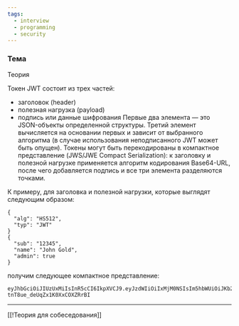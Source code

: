 ```yaml
---
tags:
  - interview
  - programming
  - security
---
```

### Тема

Теория

Токен JWT состоит из трех частей:
* заголовок (header)
* полезная нагрузка (payload)
* подпись или данные шифрования
Первые два элемента — это JSON-объекты определенной структуры. Третий элемент вычисляется на основании первых и зависит от выбранного алгоритма (в случае использования неподписанного JWT может быть опущен). Токены могут быть перекодированы в компактное представление (JWS/JWE Compact Serialization): к заголовку и полезной нагрузке применяется алгоритм кодирования Base64-URL, после чего добавляется подпись и все три элемента разделяются точками.

К примеру, для заголовка и полезной нагрузки, которые выглядят следующим образом:
```
{
  "alg": "HS512",
  "typ": "JWT"
}
{
  "sub": "12345",
  "name": "John Gold",
  "admin": true
}
```
получим следующее компактное представление:
```
eyJhbGciOiJIUzUxMiIsInR5cCI6IkpXVCJ9.eyJzdWIiOiIxMjM0NSIsIm5hbWUiOiJKb2huIEdvbGQiLCJhZG1pbiI6dHJ1ZX0K.LIHjWCBORSWMEibq-tnT8ue_deUqZx1K0XxCOXZRrBI
```

---

[[!Теория для собеседования]]